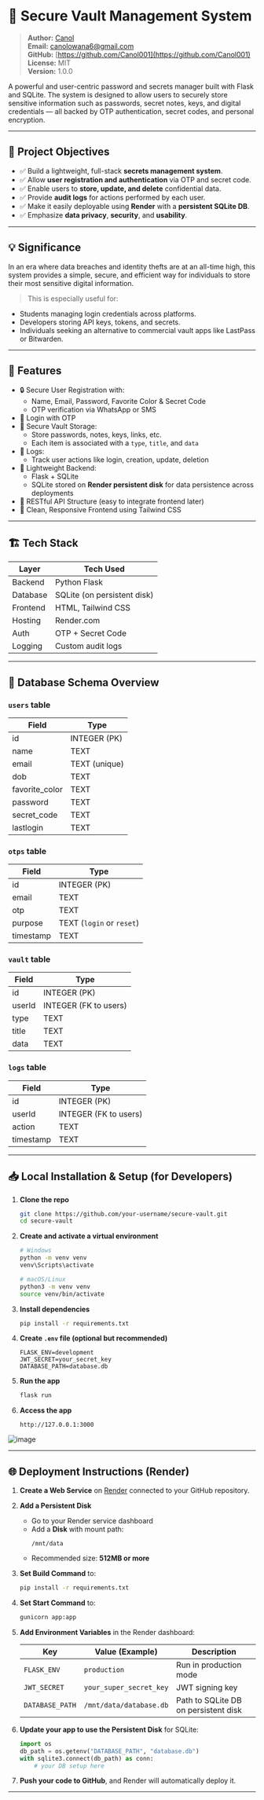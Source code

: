 # 🔐 Secure Vault Management System

> **Author:** [Canol](https://github.com/Canol001)  
> **Email:** canolowana6@gmail.com  
> **GitHub:** [https://github.com/Canol001](https://github.com/Canol001)  
> **License:** MIT  
> **Version:** 1.0.0

A powerful and user-centric password and secrets manager built with Flask and SQLite. The system is designed to allow users to securely store sensitive information such as passwords, secret notes, keys, and digital credentials — all backed by OTP authentication, secret codes, and personal encryption.

---

## 📌 Project Objectives

- ✅ Build a lightweight, full-stack **secrets management system**.
- ✅ Allow **user registration and authentication** via OTP and secret code.
- ✅ Enable users to **store, update, and delete** confidential data.
- ✅ Provide **audit logs** for actions performed by each user.
- ✅ Make it easily deployable using **Render** with a **persistent SQLite DB**.
- ✅ Emphasize **data privacy**, **security**, and **usability**.

---

## 💡 Significance

In an era where data breaches and identity thefts are at an all-time high, this system provides a simple, secure, and efficient way for individuals to store their most sensitive digital information.

> This is especially useful for:
- Students managing login credentials across platforms.
- Developers storing API keys, tokens, and secrets.
- Individuals seeking an alternative to commercial vault apps like LastPass or Bitwarden.

---

## 🚀 Features

- 🔒 Secure User Registration with:
  - Name, Email, Password, Favorite Color & Secret Code
  - OTP verification via WhatsApp or SMS
- 🔐 Login with OTP
- 💾 Secure Vault Storage:
  - Store passwords, notes, keys, links, etc.
  - Each item is associated with a `type`, `title`, and `data`
- 🧾 Logs:
  - Track user actions like login, creation, update, deletion
- 🧠 Lightweight Backend:
  - Flask + SQLite
  - SQLite stored on **Render persistent disk** for data persistence across deployments
- 🔄 RESTful API Structure (easy to integrate frontend later)
- 💅 Clean, Responsive Frontend using Tailwind CSS

---

## 🏗️ Tech Stack

| Layer        | Tech Used                |
|--------------|--------------------------|
| Backend      | Python Flask             |
| Database     | SQLite (on persistent disk) |
| Frontend     | HTML, Tailwind CSS       |
| Hosting      | Render.com               |
| Auth         | OTP + Secret Code        |
| Logging      | Custom audit logs        |

---

## 🧩 Database Schema Overview

### `users` table
| Field         | Type      |
|---------------|-----------|
| id            | INTEGER (PK) |
| name          | TEXT      |
| email         | TEXT (unique) |
| dob           | TEXT      |
| favorite_color| TEXT      |
| password      | TEXT      |
| secret_code   | TEXT      |
| lastlogin     | TEXT      |

### `otps` table
| Field    | Type |
|----------|------|
| id       | INTEGER (PK) |
| email    | TEXT |
| otp      | TEXT |
| purpose  | TEXT (`login` or `reset`) |
| timestamp| TEXT |

### `vault` table
| Field    | Type |
|----------|------|
| id       | INTEGER (PK) |
| userId   | INTEGER (FK to users) |
| type     | TEXT |
| title    | TEXT |
| data     | TEXT |

### `logs` table
| Field    | Type |
|----------|------|
| id       | INTEGER (PK) |
| userId   | INTEGER (FK to users) |
| action   | TEXT |
| timestamp| TEXT |

---

## 📥 Local Installation & Setup (for Developers)

1. **Clone the repo**
   ```bash
   git clone https://github.com/your-username/secure-vault.git
   cd secure-vault
   ```

2. **Create and activate a virtual environment**
   ```bash
   # Windows
   python -m venv venv
   venv\Scripts\activate

   # macOS/Linux
   python3 -m venv venv
   source venv/bin/activate
   ```

3. **Install dependencies**
   ```bash
   pip install -r requirements.txt
   ```

4. **Create `.env` file (optional but recommended)**
   ```env
   FLASK_ENV=development
   JWT_SECRET=your_secret_key
   DATABASE_PATH=database.db
   ```

5. **Run the app**
   ```bash
   flask run
   ```

6. **Access the app**
   ```
   http://127.0.0.1:3000
   ```

![image](https://github.com/user-attachments/assets/d5e2b92a-c5e4-437c-a3dd-edecd2a45251)

---

## 🌐 Deployment Instructions (Render)

1. **Create a Web Service** on [Render](https://render.com) connected to your GitHub repository.

2. **Add a Persistent Disk**
   - Go to your Render service dashboard  
   - Add a **Disk** with mount path:  
     ```
     /mnt/data
     ```  
   - Recommended size: **512MB or more**

3. **Set Build Command** to:
   ```bash
   pip install -r requirements.txt
   ```

4. **Set Start Command** to:
   ```bash
   gunicorn app:app
   ```

5. **Add Environment Variables** in the Render dashboard:

   | Key             | Value (Example)                 | Description                         |
   |------------------|-------------------------------|-------------------------------------|
   | `FLASK_ENV`       | `production`                   | Run in production mode              |
   | `JWT_SECRET`      | `your_super_secret_key`        | JWT signing key                     |
   | `DATABASE_PATH`   | `/mnt/data/database.db`        | Path to SQLite DB on persistent disk |

6. **Update your app to use the Persistent Disk** for SQLite:
   ```python
   import os
   db_path = os.getenv("DATABASE_PATH", "database.db")
   with sqlite3.connect(db_path) as conn:
       # your DB setup here
   ```

7. **Push your code to GitHub**, and Render will automatically deploy it.

---

